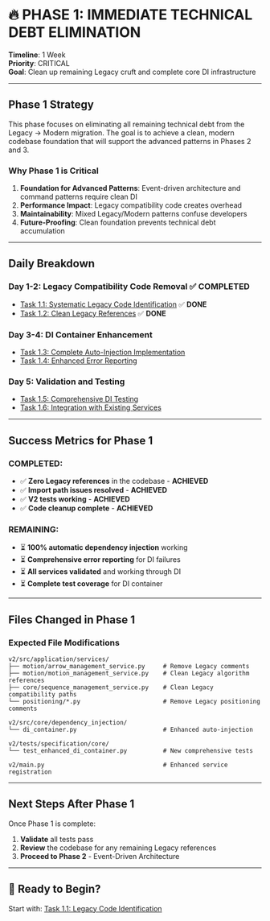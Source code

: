 # 🔥 **PHASE 1: IMMEDIATE TECHNICAL DEBT ELIMINATION**

**Timeline**: 1 Week  
**Priority**: CRITICAL  
**Goal**: Clean up remaining Legacy cruft and complete core DI infrastructure

---

## **Phase 1 Strategy**

This phase focuses on eliminating all remaining technical debt from the Legacy → Modern migration. The goal is to achieve a clean, modern codebase foundation that will support the advanced patterns in Phases 2 and 3.

### **Why Phase 1 is Critical**

1. **Foundation for Advanced Patterns**: Event-driven architecture and command patterns require clean DI
2. **Performance Impact**: Legacy compatibility code creates overhead
3. **Maintainability**: Mixed Legacy/Modern patterns confuse developers
4. **Future-Proofing**: Clean foundation prevents technical debt accumulation

---

## **Daily Breakdown**

### **Day 1-2: Legacy Compatibility Code Removal** ✅ **COMPLETED**

- [Task 1.1: Systematic Legacy Code Identification](02_legacy_code_identification.md) ✅ **DONE**
- [Task 1.2: Clean Legacy References](03_legacy_code_cleanup.md) ✅ **DONE**

### **Day 3-4: DI Container Enhancement**

- [Task 1.3: Complete Auto-Injection Implementation](04_di_container_enhancement.md)
- [Task 1.4: Enhanced Error Reporting](05_enhanced_error_reporting.md)

### **Day 5: Validation and Testing**

- [Task 1.5: Comprehensive DI Testing](06_validation_and_testing.md)
- [Task 1.6: Integration with Existing Services](07_service_integration.md)

---

## **Success Metrics for Phase 1**

### **COMPLETED:**

- ✅ **Zero Legacy references** in the codebase - **ACHIEVED**
- ✅ **Import path issues resolved** - **ACHIEVED**
- ✅ **V2 tests working** - **ACHIEVED**
- ✅ **Code cleanup complete** - **ACHIEVED**

### **REMAINING:**

- ⏳ **100% automatic dependency injection** working
- ⏳ **Comprehensive error reporting** for DI failures
- ⏳ **All services validated** and working through DI
- ⏳ **Complete test coverage** for DI container

---

## **Files Changed in Phase 1**

### **Expected File Modifications**

```
v2/src/application/services/
├── motion/arrow_management_service.py     # Remove Legacy comments
├── motion/motion_management_service.py    # Clean Legacy algorithm references
├── core/sequence_management_service.py    # Clean Legacy compatibility paths
└── positioning/*.py                       # Remove Legacy positioning comments

v2/src/core/dependency_injection/
└── di_container.py                        # Enhanced auto-injection

v2/tests/specification/core/
└── test_enhanced_di_container.py          # New comprehensive tests

v2/main.py                                 # Enhanced service registration
```

---

## **Next Steps After Phase 1**

Once Phase 1 is complete:

1. **Validate** all tests pass
2. **Review** the codebase for any remaining Legacy references
3. **Proceed to Phase 2** - Event-Driven Architecture

---

## 🚀 **Ready to Begin?**

Start with: [Task 1.1: Legacy Code Identification](02_legacy_code_identification.md)
